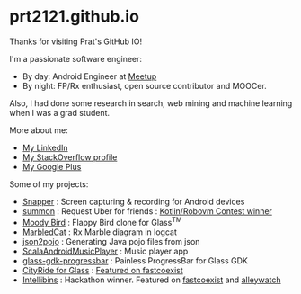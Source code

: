 prt2121.github.io
=================

Thanks for visiting Prat's GitHub IO!

I'm a passionate software engineer:

* By day: Android Engineer at [Meetup](http://www.meetup.com/)
* By night: FP/Rx enthusiast, open source contributor and MOOCer.

Also, I had done some research in search, web mining and machine learning when I was a grad student.

More about me:
* [My LinkedIn](https://www.linkedin.com/in/tprat)
* [My StackOverflow profile](http://stackoverflow.com/users/1104902/entryleveldev)
* [My Google Plus](google.com/+pratt2121)

Some of my projects:
* [Snapper](http://prt2121.github.io/Snapper/) : Screen capturing & recording for Android devices
* [summon](http://prt2121.github.io/summon/) : Request Uber for friends : [Kotlin/Robovm Contest winner](https://robovm.com/kotlin-contest-and-the-winner-is/)
* [Moody Bird](http://prt2121.github.io/moody-bird) : Flappy Bird clone for Glass<sup>TM</sup>
* [MarbledCat](http://prt2121.github.io/MarbledCat) : Rx Marble diagram in logcat
* [json2pojo](http://prt2121.github.io/json2pojo) : Generating Java pojo files from json
* [ScalaAndroidMusicPlayer](https://github.com/illi-ichi/ScalaAndroidMusicPlayer) : Music player app
* [glass-gdk-progressbar](https://github.com/prt2121/glass-gdk-progressbar) : Painless ProgressBar for Glass GDK
* [CityRide for Glass](https://glass.google.com/u/0/glassware/8304354602258824944) : [Featured on fastcoexist](http://www.fastcoexist.com/3033432/this-app-tells-google-glass-users-where-to-dock-a-citi-bike)
* [Intellibins](http://www.intellibins.nyc/) : Hackathon winner. Featured on [fastcoexist](http://www.fastcoexist.com/3047733/this-new-app-makes-it-easier-to-recycle-everything-because-just-stop-throwing-things-out-for) and [alleywatch](http://www.alleywatch.com/2015/07/this-nyc-startup-aims-to-build-a-recycling-ecosystem-with-your-phone/)

